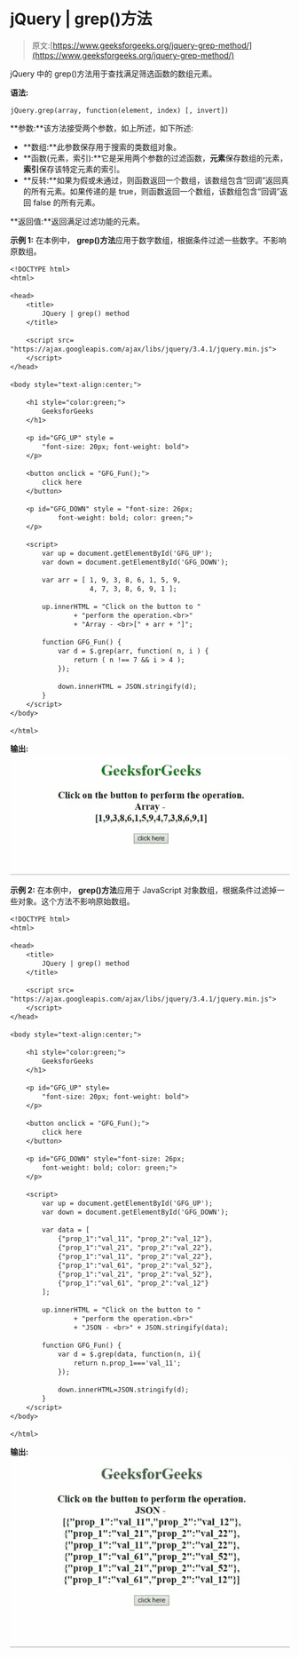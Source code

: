 # jQuery | grep()方法

> 原文:[https://www.geeksforgeeks.org/jquery-grep-method/](https://www.geeksforgeeks.org/jquery-grep-method/)

jQuery 中的 grep()方法用于查找满足筛选函数的数组元素。

**语法:**

```
jQuery.grep(array, function(element, index) [, invert])

```

**参数:**该方法接受两个参数，如上所述，如下所述:

*   **数组:**此参数保存用于搜索的类数组对象。
*   **函数(元素，索引):**它是采用两个参数的过滤函数，**元素**保存数组的元素，**索引**保存该特定元素的索引。
*   **反转:**如果为假或未通过，则函数返回一个数组，该数组包含“回调”返回真的所有元素。如果传递的是 true，则函数返回一个数组，该数组包含“回调”返回 false 的所有元素。

**返回值:**返回满足过滤功能的元素。

**示例 1:** 在本例中， **grep()方法**应用于数字数组，根据条件过滤一些数字。不影响原数组。

```
<!DOCTYPE html> 
<html>

<head> 
    <title> 
        JQuery | grep() method
    </title>

    <script src=
"https://ajax.googleapis.com/ajax/libs/jquery/3.4.1/jquery.min.js">
    </script>
</head>

<body style="text-align:center;"> 

    <h1 style="color:green;"> 
        GeeksforGeeks 
    </h1> 

    <p id="GFG_UP" style =
        "font-size: 20px; font-weight: bold"> 
    </p>

    <button onclick = "GFG_Fun();"> 
        click here 
    </button> 

    <p id="GFG_DOWN" style = "font-size: 26px;
            font-weight: bold; color: green;"> 
    </p> 

    <script> 
        var up = document.getElementById('GFG_UP');
        var down = document.getElementById('GFG_DOWN');

        var arr = [ 1, 9, 3, 8, 6, 1, 5, 9,
                    4, 7, 3, 8, 6, 9, 1 ];

        up.innerHTML = "Click on the button to "
                + "perform the operation.<br>"
                + "Array - <br>[" + arr + "]";

        function GFG_Fun() {
            var d = $.grep(arr, function( n, i ) {
                return ( n !== 7 && i > 4 );
            });

            down.innerHTML = JSON.stringify(d);
        } 
    </script> 
</body> 

</html>
```

**输出:**
![](img/58d0008cf075749f16616ce632c28148.png)

**示例 2:** 在本例中， **grep()方法**应用于 JavaScript 对象数组，根据条件过滤掉一些对象。这个方法不影响原始数组。

```
<!DOCTYPE html> 
<html>

<head> 
    <title> 
        JQuery | grep() method
    </title>

    <script src=
"https://ajax.googleapis.com/ajax/libs/jquery/3.4.1/jquery.min.js"> 
    </script>
</head>

<body style="text-align:center;"> 

    <h1 style="color:green;"> 
        GeeksforGeeks 
    </h1> 

    <p id="GFG_UP" style=
        "font-size: 20px; font-weight: bold"> 
    </p>

    <button onclick = "GFG_Fun();"> 
        click here 
    </button>

    <p id="GFG_DOWN" style="font-size: 26px;
        font-weight: bold; color: green;"> 
    </p> 

    <script> 
        var up = document.getElementById('GFG_UP');
        var down = document.getElementById('GFG_DOWN');

        var data = [
            {"prop_1":"val_11", "prop_2":"val_12"},
            {"prop_1":"val_21", "prop_2":"val_22"},
            {"prop_1":"val_11", "prop_2":"val_22"},
            {"prop_1":"val_61", "prop_2":"val_52"},
            {"prop_1":"val_21", "prop_2":"val_52"},
            {"prop_1":"val_61", "prop_2":"val_12"}
        ];

        up.innerHTML = "Click on the button to "
                + "perform the operation.<br>"
                + "JSON - <br>" + JSON.stringify(data);

        function GFG_Fun() {
            var d = $.grep(data, function(n, i){
                return n.prop_1==='val_11';
            });

            down.innerHTML=JSON.stringify(d);
        } 
    </script> 
</body>

</html>
```

**输出:**
![](img/fd800db9b74089c298c76c0244bb1440.png)